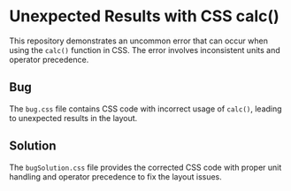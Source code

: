 # Unexpected Results with CSS calc()
This repository demonstrates an uncommon error that can occur when using the `calc()` function in CSS. The error involves inconsistent units and operator precedence.

## Bug
The `bug.css` file contains CSS code with incorrect usage of `calc()`, leading to unexpected results in the layout.

## Solution
The `bugSolution.css` file provides the corrected CSS code with proper unit handling and operator precedence to fix the layout issues.